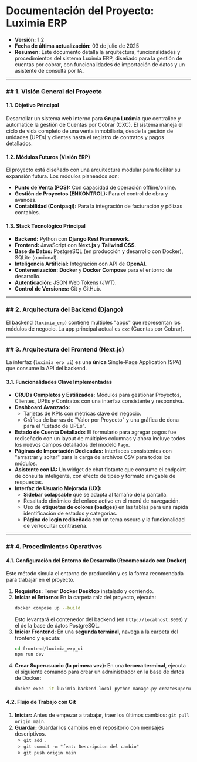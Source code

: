 # **Documentación del Proyecto: Luximia ERP**

* **Versión:** 1.2
* **Fecha de última actualización:** 03 de julio de 2025
* **Resumen:** Este documento detalla la arquitectura, funcionalidades y procedimientos del sistema Luximia ERP, diseñado para la gestión de cuentas por cobrar, con funcionalidades de importación de datos y un asistente de consulta por IA.

***

### ## 1. Visión General del Proyecto

#### 1.1. Objetivo Principal
Desarrollar un sistema web interno para **Grupo Luximia** que centralice y automatice la gestión de Cuentas por Cobrar (CXC). El sistema maneja el ciclo de vida completo de una venta inmobiliaria, desde la gestión de unidades (UPEs) y clientes hasta el registro de contratos y pagos detallados.

#### 1.2. Módulos Futuros (Visión ERP)
El proyecto está diseñado con una arquitectura modular para facilitar su expansión futura. Los módulos planeados son:
* **Punto de Venta (POS):** Con capacidad de operación offline/online.
* **Gestión de Proyectos (ENKONTROL):** Para el control de obra y avances.
* **Contabilidad (Contpaqi):** Para la integración de facturación y pólizas contables.

#### 1.3. Stack Tecnológico Principal
* **Backend:** Python con **Django Rest Framework**.
* **Frontend:** JavaScript con **Next.js** y **Tailwind CSS**.
* **Base de Datos:** PostgreSQL (en producción y desarrollo con Docker), SQLite (opcional).
* **Inteligencia Artificial:** Integración con API de **OpenAI**.
* **Contenerización:** **Docker** y **Docker Compose** para el entorno de desarrollo.
* **Autenticación:** JSON Web Tokens (JWT).
* **Control de Versiones:** Git y GitHub.

***

### ## 2. Arquitectura del Backend (Django)

El backend (`luximia_erp`) contiene múltiples "apps" que representan los módulos de negocio. La app principal actual es `cxc` (Cuentas por Cobrar).

***

### ## 3. Arquitectura del Frontend (Next.js)

La interfaz (`luximia_erp_ui`) es una **única** Single-Page Application (SPA) que consume la API del backend.


#### 3.1. Funcionalidades Clave Implementadas
* **CRUDs Completos y Estilizados:** Módulos para gestionar Proyectos, Clientes, UPEs y Contratos con una interfaz consistente y responsiva.
* **Dashboard Avanzado:**
    * Tarjetas de KPIs con métricas clave del negocio.
    * Gráfica de barras de "Valor por Proyecto" y una gráfica de dona para el "Estado de UPEs".
* **Estado de Cuenta Detallado:** El formulario para agregar pagos fue rediseñado con un layout de múltiples columnas y ahora incluye todos los nuevos campos detallados del modelo `Pago`.
* **Páginas de Importación Dedicadas:** Interfaces consistentes con "arrastrar y soltar" para la carga de archivos CSV para todos los módulos.
* **Asistente con IA:** Un widget de chat flotante que consume el endpoint de consulta inteligente, con efecto de tipeo y formato amigable de respuestas.
* **Interfaz de Usuario Mejorada (UX):**
    * **Sidebar colapsable** que se adapta al tamaño de la pantalla.
    * Resaltado dinámico del enlace activo en el menú de navegación.
    * Uso de **etiquetas de colores (badges)** en las tablas para una rápida identificación de estados y categorías.
    * **Página de login rediseñada** con un tema oscuro y la funcionalidad de ver/ocultar contraseña.

***

### ## 4. Procedimientos Operativos

#### 4.1. Configuración del Entorno de Desarrollo (Recomendado con Docker)
Este método simula el entorno de producción y es la forma recomendada para trabajar en el proyecto.

1.  **Requisitos:** Tener **Docker Desktop** instalado y corriendo.
2.  **Iniciar el Entorno:** En la carpeta raíz del proyecto, ejecuta:
    ```bash
    docker compose up --build
    ```
    Esto levantará el contenedor del backend (en `http://localhost:8000`) y el de la base de datos PostgreSQL.
3.  **Iniciar Frontend:** En una **segunda terminal**, navega a la carpeta del frontend y ejecuta:
    ```bash
    cd frontend/luximia_erp_ui
    npm run dev
    ```
4.  **Crear Superusuario (la primera vez):** En una **tercera terminal**, ejecuta el siguiente comando para crear un administrador en la base de datos de Docker:
    ```bash
    docker exec -it luximia-backend-local python manage.py createsuperuser
    ```

#### 4.2. Flujo de Trabajo con Git
1.  **Iniciar:** Antes de empezar a trabajar, traer los últimos cambios: `git pull origin main`.
2.  **Guardar:** Guardar los cambios en el repositorio con mensajes descriptivos.
    * `git add .`
    * `git commit -m "feat: Descripcion del cambio"`
    * `git push origin main`